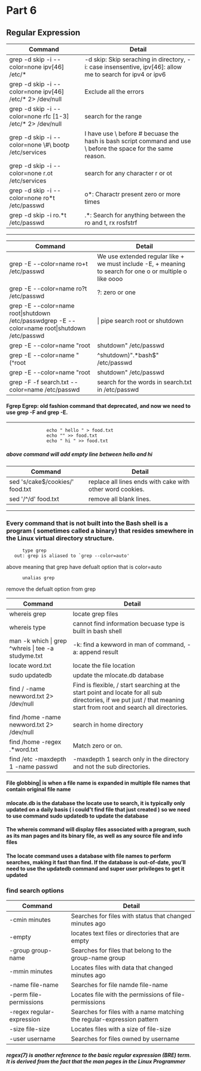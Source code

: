 # Part 6
## Regular Expression 
Command|Detail
---|---|
grep -d skip -i --color=none ipv[46] /etc/\*|-d skip: Skip seraching in directory, -i: case insensentive,  ipv[46]: allow me to search for ipv4 or ipv6 
grep -d skip -i --color=none ipv[46] /etc/\* 2> /dev/null|Exclude all the errors
grep -d skip -i --color=none rfc [1-3]  /etc/\* 2> /dev/null| search for the range 
grep -d skip -i --color=none \\#\\ bootp  /etc/services|I have use \ before # becuase the hash is bash script command and use \ before the space for the same reason.
grep -d skip -i --color=none r.ot  /etc/services| search for any character r or ot
grep -d skip -i --color=none ro\*t  /etc/passwd| o*: Charactr present zero or more times 
grep -d skip -i  ro.\*t  /etc/passwd| .\*: Search for anything between the ro and t, rx rosfstrf  

---

Command|Detail
---|---|
grep -E --color=name ro+t /etc/passwd| We use extended regular like + we must include -E, + meaning to search for one o or multiple o like oooo
grep -E --color=name ro?t /etc/passwd| ?: zero or one 
grep -E --color=name root\|shutdown /etc/passwdgrep -E --color=name root\|shutdown /etc/passwd| \| pipe search root or shutdown 
grep -E --color=name "root|shutdown" /etc/passwd| Shell quoting ", display same result above 
grep -E --color=name "(^root|^shutdown)".\*bash$" /etc/passwd|
grep -E --color=name "root|shutdown" /etc/passwd|
grep -F -f search.txt --color=name /etc/passwd| search for the words in search.txt in /etc/passwd

#### Fgrep Egrep: old fashion command that deprecated, and now we need to use grep -F and grep -E.

---

                   echo " hello " > food.txt
                   echo "" >> food.txt
                   echo " hi " >> food.txt
##### above command will add empty line between hello and hi 

Command|Detail
---|---|
sed 's/cake$/cookies/' food.txt| replace all lines ends with cake with other word cookies.
sed '/^/d' food.txt| remove all blank lines. 

---

### Every command that is not built into the Bash shell is a program ( sometimes called a binary) that resides smewhere in the Linux virtual directory structure. 

          type grep 
       out: grep is aliased to `grep --color=auto'
above meaning that grep have defualt option that is color=auto        
                     
          unalias grep
remove the defualt option from grep 

Command|Detail
---|---|
whereis grep| locate grep files 
whereis type| cannot find information becuase type is built in bash shell
man -k which \| grep ^whreis \| tee -a studyme.txt| -k: find a kewword in man of command, -a: append result
locate word.txt|locate the file location
sudo updatedb|update the mlocate.db database
find / -name newword.txt 2> /dev/null | Find is flexible, / start searching at the start point and locate for all sub directories, if we put just / that meaning start from root and search all directories. 
find /home -name newword.txt 2> /dev/null| search in home directory
find /home -regex .\*word.txt|Match zero or on. 
find /etc -maxdepth 1 -name passwd| -maxdepth 1 search only in the directory and not the sub directories. 

#### File globbing| is when a file name is expanded in multiple file names that contain original file name
#### mlocate.db is the database the locate use to search, it is typically only updated on a daily basis ( i could't find file that just created ) so we need to use command sudo updatedb to update the database 
#### The whereis command will display files associated with a program, such as its man pages and its binary file, as well as any source file and info files
#### The locate command uses a database with file names to perform searches, making it fast than find. If the database is out-of-date, you’ll need to use the updatedb command and super user privileges to get it updated

### find search options
Command|Detail
---|---|
-cmin minutes|Searches for files with status that changed minutes ago
-empty|locates text files or directories that are empty
-group group-name|Searches for files that belong to the group-name group
-mmin minutes|Locates files with data that changed minutes ago
-name file-name|Searches for file namde file-name
-perm file-permissions|Locates file with the permissions of file-permissions
-regex regular-expression|Searches for files with a name matching the regular-expression pattern
-size file-size|Locates files with a size of file-size
-user username|Searches for files owned by username

##### regex(7) is another reference to the basic regular expression (BRE) term. It is derived from the fact that the man pages in the Linux Programmer












































































